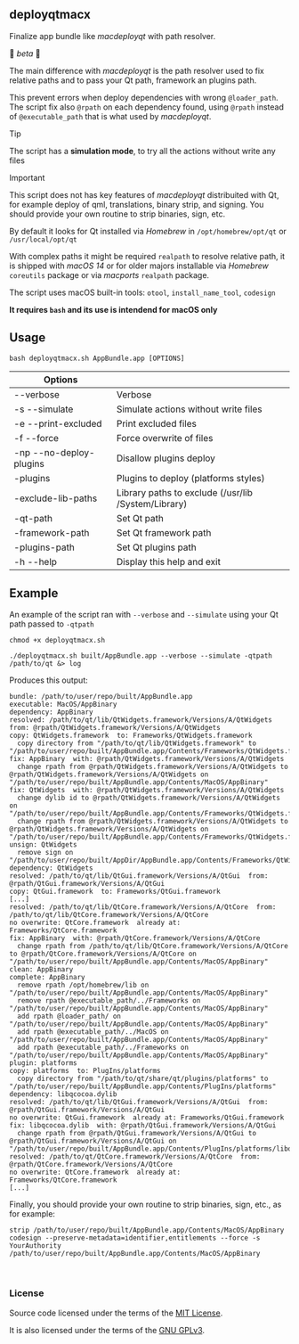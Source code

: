 ## deployqtmacx

Finalize app bundle like *macdeployqt* with path resolver.

:construction: *beta* :construction:

The main difference with *macdeployqt* is the path resolver used to fix relative paths and to pass your Qt path, framework an plugins path.

This prevent errors when deploy dependencies with wrong `@loader_path`. The script fix also `@rpath` on each dependency found, using `@rpath` instead of `@executable_path` that is what used by *macdeployqt*.

> [!TIP]
> The script has a **simulation mode**, to try all the actions without write any files

> [!IMPORTANT]
> This script does not has key features of *macdeployqt* distribuited with Qt, for example deploy of qml, translations, binary strip, and signing. You should provide your own routine to strip binaries, sign, etc.

By default it looks for Qt installed via *Homebrew* in `/opt/homebrew/opt/qt` or `/usr/local/opt/qt`

With complex paths it might be required `realpath` to resolve relative path, it is shipped with *macOS 14* or for older majors installable via *Homebrew* `coreutils` package or via *macports* `realpath` package.

The script uses macOS built-in tools: `otool`, `install_name_tool`, `codesign`

**It requires `bash` and its use is intendend for macOS only**


## Usage

`bash deployqtmacx.sh AppBundle.app [OPTIONS]`

| Options |  |
| ------- | - |
| --verbose | Verbose |
| -s --simulate | Simulate actions without write files |
| -e --print-excluded | Print excluded files |
| -f --force | Force overwrite of files |
| -np --no-deploy-plugins | Disallow plugins deploy |
| -plugins | Plugins to deploy (platforms styles) |
| -exclude-lib-paths | Library paths to exclude (/usr/lib /System/Library) |
| -qt-path | Set Qt path |
| -framework-path | Set Qt framework path |
| -plugins-path | Set Qt plugins path |
| -h --help | Display this help and exit |


## Example

An example of the script ran with `--verbose` and `--simulate` using your Qt path passed to `-qtpath`
```
chmod +x deployqtmacx.sh

./deployqtmacx.sh built/AppBundle.app --verbose --simulate -qtpath /path/to/qt &> log
```

Produces this output:
```
bundle: /path/to/user/repo/built/AppBundle.app
executable: MacOS/AppBinary
dependency: AppBinary
resolved: /path/to/qt/lib/QtWidgets.framework/Versions/A/QtWidgets  from: @rpath/QtWidgets.framework/Versions/A/QtWidgets
copy: QtWidgets.framework  to: Frameworks/QtWidgets.framework
  copy directory from "/path/to/qt/lib/QtWidgets.framework" to "/path/to/user/repo/built/AppBundle.app/Contents/Frameworks/QtWidgets.framework"
fix: AppBinary  with: @rpath/QtWidgets.framework/Versions/A/QtWidgets
  change rpath from @rpath/QtWidgets.framework/Versions/A/QtWidgets to @rpath/QtWidgets.framework/Versions/A/QtWidgets on "/path/to/user/repo/built/AppBundle.app/Contents/MacOS/AppBinary"
fix: QtWidgets  with: @rpath/QtWidgets.framework/Versions/A/QtWidgets
  change dylib id to @rpath/QtWidgets.framework/Versions/A/QtWidgets on "/path/to/user/repo/built/AppBundle.app/Contents/Frameworks/QtWidgets.framework/Versions/A/QtWidgets"
  change rpath from @rpath/QtWidgets.framework/Versions/A/QtWidgets to @rpath/QtWidgets.framework/Versions/A/QtWidgets on "/path/to/user/repo/built/AppBundle.app/Contents/Frameworks/QtWidgets.framework/Versions/A/QtWidgets"
unsign: QtWidgets
  remove sign on "/path/to/user/repo/built/AppDir/AppBundle.app/Contents/Frameworks/QtWidgets.framework/Versions/A/QtWidgets"
dependency: QtWidgets
resolved: /path/to/qt/lib/QtGui.framework/Versions/A/QtGui  from: @rpath/QtGui.framework/Versions/A/QtGui
copy: QtGui.framework  to: Frameworks/QtGui.framework
[...]
resolved: /path/to/qt/lib/QtCore.framework/Versions/A/QtCore  from: /path/to/qt/lib/QtCore.framework/Versions/A/QtCore
no overwrite: QtCore.framework  already at: Frameworks/QtCore.framework
fix: AppBinary  with: @rpath/QtCore.framework/Versions/A/QtCore
  change rpath from /path/to/qt/lib/QtCore.framework/Versions/A/QtCore to @rpath/QtCore.framework/Versions/A/QtCore on "/path/to/user/repo/built/AppBundle.app/Contents/MacOS/AppBinary"
clean: AppBinary
complete: AppBinary
  remove rpath /opt/homebrew/lib on "/path/to/user/repo/built/AppBundle.app/Contents/MacOS/AppBinary"
  remove rpath @executable_path/../Frameworks on "/path/to/user/repo/built/AppBundle.app/Contents/MacOS/AppBinary"
  add rpath @loader_path/ on "/path/to/user/repo/built/AppBundle.app/Contents/MacOS/AppBinary"
  add rpath @executable_path/../MacOS on "/path/to/user/repo/built/AppBundle.app/Contents/MacOS/AppBinary"
  add rpath @executable_path/../Frameworks on "/path/to/user/repo/built/AppBundle.app/Contents/MacOS/AppBinary"
plugin: platforms
copy: platforms  to: PlugIns/platforms
  copy directory from "/path/to/qt/share/qt/plugins/platforms" to "/path/to/user/repo/built/AppBundle.app/Contents/PlugIns/platforms"
dependency: libqcocoa.dylib
resolved: /path/to/qt/lib/QtGui.framework/Versions/A/QtGui  from: @rpath/QtGui.framework/Versions/A/QtGui
no overwrite: QtGui.framework  already at: Frameworks/QtGui.framework
fix: libqcocoa.dylib  with: @rpath/QtGui.framework/Versions/A/QtGui
  change rpath from @rpath/QtGui.framework/Versions/A/QtGui to @rpath/QtGui.framework/Versions/A/QtGui on "/path/to/user/repo/built/AppBundle.app/Contents/PlugIns/platforms/libqcocoa.dylib"
resolved: /path/to/qt/QtCore.framework/Versions/A/QtCore  from: @rpath/QtCore.framework/Versions/A/QtCore
no overwrite: QtCore.framework  already at: Frameworks/QtCore.framework
[...]
```

Finally, you should provide your own routine to strip binaries, sign, etc., as for example:
```
strip /path/to/user/repo/built/AppBundle.app/Contents/MacOS/AppBinary
codesign --preserve-metadata=identifier,entitlements --force -s YourAuthority /path/to/user/repo/built/AppBundle.app/Contents/MacOS/AppBinary
```

&nbsp;

### License

Source code licensed under the terms of the [MIT License](https://github.com/e2se/deployqtmacx/blob/main/LICENSE-MIT).

It is also licensed under the terms of the [GNU GPLv3](https://github.com/e2se/deployqtmacx/blob/main/LICENSE-GPL-3.0-or-later).

